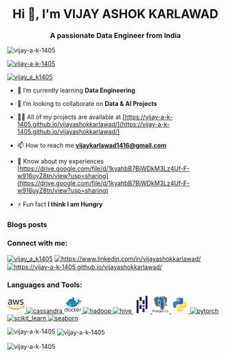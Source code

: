 <h1 align="center">Hi 👋, I'm VIJAY ASHOK KARLAWAD</h1>
<h3 align="center">A passionate Data Engineer from India</h3>

<p align="left"> <img src="https://komarev.com/ghpvc/?username=vijay-a-k-1405&label=Profile%20views&color=0e75b6&style=flat" alt="vijay-a-k-1405" /> </p>

<p align="left"> <a href="https://github.com/ryo-ma/github-profile-trophy"><img src="https://github-profile-trophy.vercel.app/?username=vijay-a-k-1405" alt="vijay-a-k-1405" /></a> </p>

<p align="left"> <a href="https://twitter.com/vijay_a_k1405" target="blank"><img src="https://img.shields.io/twitter/follow/vijay_a_k1405?logo=twitter&style=for-the-badge" alt="vijay_a_k1405" /></a> </p>

- 🌱 I’m currently learning **Data Engineering**

- 👯 I’m looking to collaborate on **Data & AI Projects**

- 👨‍💻 All of my projects are available at [https://vijay-a-k-1405.github.io/vijayashokkarlawad/](https://vijay-a-k-1405.github.io/vijayashokkarlawad/)

- 📫 How to reach me **vijaykarlawad1416@gmail.com**

- 📄 Know about my experiences [https://drive.google.com/file/d/1kyahbB7BjWDkM3Lz4Uf-F-w916uyZ8tn/view?usp=sharing](https://drive.google.com/file/d/1kyahbB7BjWDkM3Lz4Uf-F-w916uyZ8tn/view?usp=sharing)

- ⚡ Fun fact **I think I am Hungry**

### Blogs posts
<!-- BLOG-POST-LIST:START -->
<!-- BLOG-POST-LIST:END -->

<h3 align="left">Connect with me:</h3>
<p align="left">
<a href="https://twitter.com/vijay_a_k1405" target="blank"><img align="center" src="https://raw.githubusercontent.com/rahuldkjain/github-profile-readme-generator/master/src/images/icons/Social/twitter.svg" alt="vijay_a_k1405" height="30" width="40" /></a>
<a href="https://linkedin.com/in/https://www.linkedin.com/in/vijayashokkarlawad/" target="blank"><img align="center" src="https://raw.githubusercontent.com/rahuldkjain/github-profile-readme-generator/master/src/images/icons/Social/linked-in-alt.svg" alt="https://www.linkedin.com/in/vijayashokkarlawad/" height="30" width="40" /></a>
<a href="/https://vijay-a-k-1405.github.io/vijayashokkarlawad/" target="blank"><img align="center" src="https://raw.githubusercontent.com/rahuldkjain/github-profile-readme-generator/master/src/images/icons/Social/rss.svg" alt="https://vijay-a-k-1405.github.io/vijayashokkarlawad/" height="30" width="40" /></a>
</p>

<h3 align="left">Languages and Tools:</h3>
<p align="left"> <a href="https://aws.amazon.com" target="_blank" rel="noreferrer"> <img src="https://raw.githubusercontent.com/devicons/devicon/master/icons/amazonwebservices/amazonwebservices-original-wordmark.svg" alt="aws" width="40" height="40"/> </a> <a href="https://cassandra.apache.org/" target="_blank" rel="noreferrer"> <img src="https://www.vectorlogo.zone/logos/apache_cassandra/apache_cassandra-icon.svg" alt="cassandra" width="40" height="40"/> </a> <a href="https://www.docker.com/" target="_blank" rel="noreferrer"> <img src="https://raw.githubusercontent.com/devicons/devicon/master/icons/docker/docker-original-wordmark.svg" alt="docker" width="40" height="40"/> </a> <a href="https://hadoop.apache.org/" target="_blank" rel="noreferrer"> <img src="https://www.vectorlogo.zone/logos/apache_hadoop/apache_hadoop-icon.svg" alt="hadoop" width="40" height="40"/> </a> <a href="https://hive.apache.org/" target="_blank" rel="noreferrer"> <img src="https://www.vectorlogo.zone/logos/apache_hive/apache_hive-icon.svg" alt="hive" width="40" height="40"/> </a> <a href="https://pandas.pydata.org/" target="_blank" rel="noreferrer"> <img src="https://raw.githubusercontent.com/devicons/devicon/2ae2a900d2f041da66e950e4d48052658d850630/icons/pandas/pandas-original.svg" alt="pandas" width="40" height="40"/> </a> <a href="https://www.postgresql.org" target="_blank" rel="noreferrer"> <img src="https://raw.githubusercontent.com/devicons/devicon/master/icons/postgresql/postgresql-original-wordmark.svg" alt="postgresql" width="40" height="40"/> </a> <a href="https://www.python.org" target="_blank" rel="noreferrer"> <img src="https://raw.githubusercontent.com/devicons/devicon/master/icons/python/python-original.svg" alt="python" width="40" height="40"/> </a> <a href="https://pytorch.org/" target="_blank" rel="noreferrer"> <img src="https://www.vectorlogo.zone/logos/pytorch/pytorch-icon.svg" alt="pytorch" width="40" height="40"/> </a> <a href="https://scikit-learn.org/" target="_blank" rel="noreferrer"> <img src="https://upload.wikimedia.org/wikipedia/commons/0/05/Scikit_learn_logo_small.svg" alt="scikit_learn" width="40" height="40"/> </a> <a href="https://seaborn.pydata.org/" target="_blank" rel="noreferrer"> <img src="https://seaborn.pydata.org/_images/logo-mark-lightbg.svg" alt="seaborn" width="40" height="40"/> </a> </p>

<p><img align="left" src="https://github-readme-stats.vercel.app/api/top-langs?username=vijay-a-k-1405&show_icons=true&locale=en&layout=compact" alt="vijay-a-k-1405" /></p>

<p>&nbsp;<img align="center" src="https://github-readme-stats.vercel.app/api?username=vijay-a-k-1405&show_icons=true&locale=en" alt="vijay-a-k-1405" /></p>

<p><img align="center" src="https://github-readme-streak-stats.herokuapp.com/?user=vijay-a-k-1405&" alt="vijay-a-k-1405" /></p>


